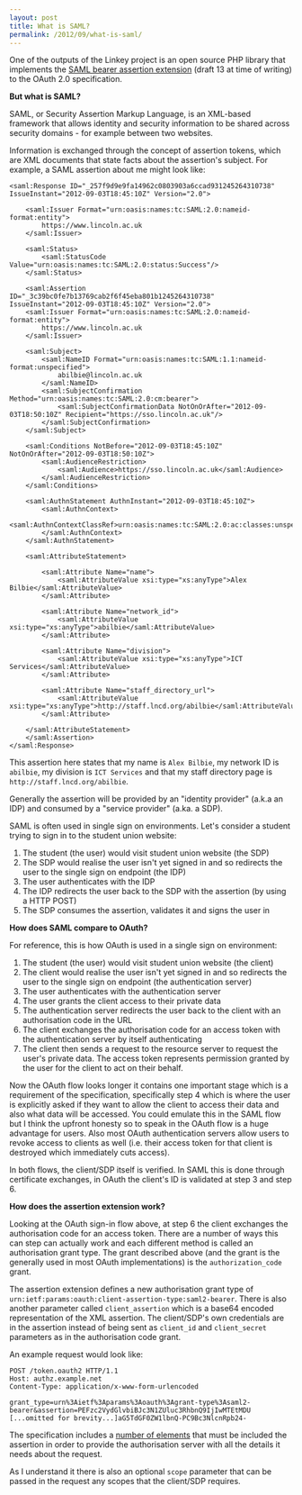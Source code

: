```yaml
---
layout: post
title: What is SAML?
permalink: /2012/09/what-is-saml/
---
```


One of the outputs of the Linkey project is an open source PHP library that implements the [SAML bearer assertion extension](http://tools.ietf.org/html/draft-ietf-oauth-saml2-bearer-13) (draft 13 at time of writing) to the OAuth 2.0 specification.

**But what is SAML?**

SAML, or Security Assertion Markup Language, is an XML-based framework that allows identity and security information to be shared across security domains - for example between two websites.

Information is exchanged through the concept of assertion tokens, which are XML documents that state facts about the assertion's subject. For example, a SAML assertion about me might look like:

	<saml:Response ID="_257f9d9e9fa14962c0803903a6ccad931245264310738" IssueInstant="2012-09-03T18:45:10Z" Version="2.0">

		<saml:Issuer Format="urn:oasis:names:tc:SAML:2.0:nameid-format:entity">
			https://www.lincoln.ac.uk
		</saml:Issuer>

		<saml:Status>
			<saml:StatusCode Value="urn:oasis:names:tc:SAML:2.0:status:Success"/>
		</saml:Status>

		<saml:Assertion ID="_3c39bc0fe7b13769cab2f6f45eba801b1245264310738" IssueInstant="2012-09-03T18:45:10Z" Version="2.0">
		<saml:Issuer Format="urn:oasis:names:tc:SAML:2.0:nameid-format:entity">
			https://www.lincoln.ac.uk
		</saml:Issuer>

		<saml:Subject>
			<saml:NameID Format="urn:oasis:names:tc:SAML:1.1:nameid-format:unspecified">
				abilbie@lincoln.ac.uk
			</saml:NameID>
			<saml:SubjectConfirmation Method="urn:oasis:names:tc:SAML:2.0:cm:bearer">
				<saml:SubjectConfirmationData NotOnOrAfter="2012-09-03T18:50:10Z" Recipient="https://sso.lincoln.ac.uk"/>
			</saml:SubjectConfirmation>
		</saml:Subject>

		<saml:Conditions NotBefore="2012-09-03T18:45:10Z" NotOnOrAfter="2012-09-03T18:50:10Z">
			<saml:AudienceRestriction>
				<saml:Audience>https://sso.lincoln.ac.uk</saml:Audience>
			</saml:AudienceRestriction>
		</saml:Conditions>

		<saml:AuthnStatement AuthnInstant="2012-09-03T18:45:10Z">
			<saml:AuthnContext>
				<saml:AuthnContextClassRef>urn:oasis:names:tc:SAML:2.0:ac:classes:unspecified</saml:AuthnContextClassRef>
			</saml:AuthnContext>
		</saml:AuthnStatement>

		<saml:AttributeStatement>

			<saml:Attribute Name="name">
				<saml:AttributeValue xsi:type="xs:anyType">Alex Bilbie</saml:AttributeValue>
			</saml:Attribute>

			<saml:Attribute Name="network_id">
				<saml:AttributeValue xsi:type="xs:anyType">abilbie</saml:AttributeValue>
			</saml:Attribute>

			<saml:Attribute Name="division">
				<saml:AttributeValue xsi:type="xs:anyType">ICT Services</saml:AttributeValue>
			</saml:Attribute>

			<saml:Attribute Name="staff_directory_url">
				<saml:AttributeValue xsi:type="xs:anyType">http://staff.lncd.org/abilbie</saml:AttributeValue>
			</saml:Attribute>

		</saml:AttributeStatement>
		</saml:Assertion>
	</saml:Response>

This assertion here states that my name is `Alex Bilbie`, my network ID is `abilbie`, my division is `ICT Services` and that my staff directory page is `http://staff.lncd.org/abilbie`.

Generally the assertion will be provided by an "identity provider" (a.k.a an IDP) and consumed by a "service provider" (a.ka. a SDP).

SAML is often used in single sign on environments. Let's consider a student trying to sign in to the student union website:

1. The student (the user) would visit student union website (the SDP)
2. The SDP would realise the user isn't yet signed in and so redirects the user to the single sign on endpoint (the IDP)
3. The user authenticates with the IDP
4. The IDP redirects the user back to the SDP with the assertion (by using a HTTP POST)
5. The SDP consumes the assertion, validates it and signs the user in

**How does SAML compare to OAuth?**

For reference, this is how OAuth is used in a single sign on environment:

1. The student (the user) would visit student union website (the client)
2. The client would realise the user isn't yet signed in and so redirects the user to the single sign on endpoint (the authentication server)
3. The user authenticates with the authentication server
4. The user grants the client access to their private data
5. The authentication server redirects the user back to the client with an authorisation code in the URL
6. The client exchanges the authorisation code for an access token with the authentication server by itself authenticating
7. The client then sends a request to the resource server to request the user's private data. The access token represents permission granted by the user for the client to act on their behalf.

Now the OAuth flow looks longer it contains one important stage which is a requirement of the specification, specifically step 4 which is where the user is explicitly asked if they want to allow the client to access their data and also what data will be accessed. You could emulate this in the SAML flow but I think the upfront honesty so to speak in the OAuth flow is a huge advantage for users. Also most OAuth authentication servers allow users to revoke access to clients as well (i.e. their access token for that client is destroyed which immediately cuts access).

In both flows, the client/SDP itself is verified. In SAML this is done through certificate exchanges, in OAuth the client's ID is validated at step 3 and step 6.

**How does the assertion extension work?**

Looking at the OAuth sign-in flow above, at step 6 the client exchanges the authorisation code for an access token. There are a number of ways this can step can actually work and each different method is called an authorisation grant type. The grant described above (and the grant is the generally used in most OAuth implementations) is the `authorization_code` grant.

The assertion extension defines a new authorisation grant type of `urn:ietf:params:oauth:client-assertion-type:saml2-bearer`. There is also another parameter called `client_assertion` which is a base64 encoded representation of the XML assertion. The client/SDP's own credentials are in the assertion instead of being sent as `client_id` and `client_secret` parameters as in the authorisation code grant.

An example request would look like:

	POST /token.oauth2 HTTP/1.1
	Host: authz.example.net
	Content-Type: application/x-www-form-urlencoded

	grant_type=urn%3Aietf%3Aparams%3Aoauth%3Agrant-type%3Asaml2-
	bearer&assertion=PEFzc2VydGlvbiBJc3N1ZUluc3RhbnQ9IjIwMTEtMDU
	[...omitted for brevity...]aG5TdGF0ZW1lbnQ-PC9Bc3NlcnRpb24-

The specification includes a [number of elements](http://tools.ietf.org/html/draft-ietf-oauth-saml2-bearer-13#section-3) that must be included the assertion in order to provide the authorisation server with all the details it needs about the request.

As I understand it there is also an optional `scope` parameter that can be passed in the request any scopes that the client/SDP requires.